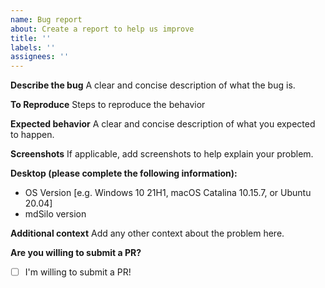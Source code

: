 ```yaml
---
name: Bug report
about: Create a report to help us improve
title: ''
labels: ''
assignees: ''
---
```


**Describe the bug**
A clear and concise description of what the bug is.

**To Reproduce**
Steps to reproduce the behavior

**Expected behavior**
A clear and concise description of what you expected to happen.

**Screenshots**
If applicable, add screenshots to help explain your problem.

**Desktop (please complete the following information):**

- OS Version [e.g. Windows 10 21H1, macOS Catalina 10.15.7, or Ubuntu 20.04]
- mdSilo version

**Additional context**
Add any other context about the problem here.

**Are you willing to submit a PR?**
- [ ] I'm willing to submit a PR!